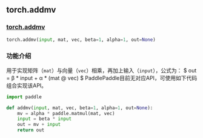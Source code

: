 ## torch.addmv
### [torch.addmv](https://pytorch.org/docs/stable/generated/torch.addmv.html?highlight=addmv#torch.addmv)
```python
torch.addmv(input, mat, vec, beta=1, alpha=1, out=None)
```

###  功能介绍
用于实现矩阵（`mat`）与向量（`vec`）相乘，再加上输入（`input`），公式为：
$ out = β *  input + α *  (mat @ vec) $
PaddlePaddle目前无对应API，可使用如下代码组合实现该API。

```python
import paddle

def addmv(input, mat, vec, beta=1, alpha=1, out=None):
    mv = alpha * paddle.matmul(mat, vec)
    input = beta * input
    out = mv + input
    return out
```
